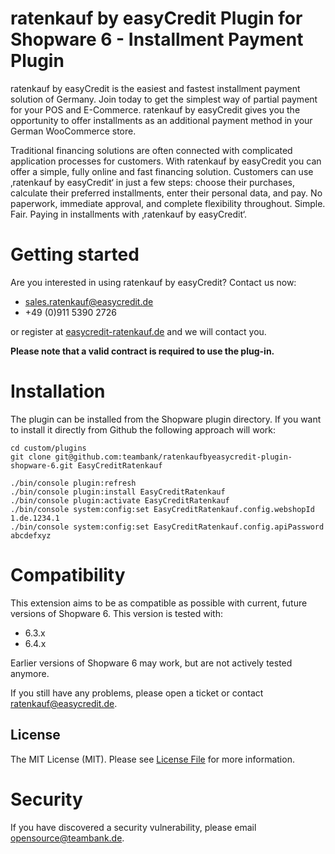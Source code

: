 # ratenkauf by easyCredit Plugin for Shopware 6 - Installment Payment Plugin

ratenkauf by easyCredit is the easiest and fastest installment payment solution of Germany. Join today to get the simplest way of partial payment for your POS and E-Commerce. ratenkauf by easyCredit gives you the opportunity to offer installments as an additional payment method in your German WooCommerce store.

Traditional financing solutions are often connected with complicated application processes for customers. With ratenkauf by easyCredit you can offer a simple, fully online and fast financing solution. Customers can use ‚ratenkauf by easyCredit‘ in just a few steps: choose their purchases, calculate their preferred installments, enter their personal data, and pay. No paperwork, immediate approval, and complete flexibility throughout. Simple. Fair. Paying in installments with ‚ratenkauf by easyCredit‘.

# Getting started
Are you interested in using ratenkauf by easyCredit? Contact us now:
* [sales.ratenkauf@easycredit.de](https://store.shopware.com/en/easyc36021249341f/ratenkauf-by-easycredit.html#)
* +49 (0)911 5390 2726

or register at [easycredit-ratenkauf.de](https://www.easycredit-ratenkauf.de/registrierung.htm) and we will contact you.

**Please note that a valid contract is required to use the plug-in.**

# Installation

The plugin can be installed from the Shopware plugin directory. If you want to install it directly from Github the following approach will work:

```
cd custom/plugins
git clone git@github.com:teambank/ratenkaufbyeasycredit-plugin-shopware-6.git EasyCreditRatenkauf

./bin/console plugin:refresh
./bin/console plugin:install EasyCreditRatenkauf
./bin/console plugin:activate EasyCreditRatenkauf
./bin/console system:config:set EasyCreditRatenkauf.config.webshopId 1.de.1234.1
./bin/console system:config:set EasyCreditRatenkauf.config.apiPassword abcdefxyz
```

# Compatibility

This extension aims to be as compatible as possible with current, future versions of Shopware 6. This version is tested with:

* 6.3.x
* 6.4.x

Earlier versions of Shopware 6 may work, but are not actively tested anymore.

If you still have any problems, please open a ticket or contact [ratenkauf@easycredit.de](mailto:ratenkauf@easycredit.de).

## License

The MIT License (MIT). Please see [License File](LICENSE) for more information.

# Security
If you have discovered a security vulnerability, please email [opensource@teambank.de](mailto:opensource@teambank.de).
